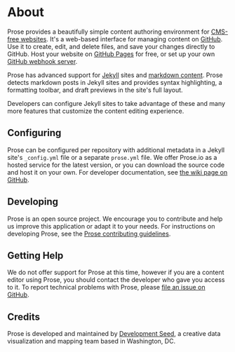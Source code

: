 # About


Prose provides a beautifully simple content authoring environment for [CMS-free websites](http://developmentseed.org/blog/2012/07/27/build-cms-free-websites/). It's a web-based interface for managing content on [GitHub](http://github.com). Use it to create, edit, and delete files, and save your changes directly to GitHub. Host your website on [GitHub Pages](http://pages.github.com) for free, or set up your own [GitHub webhook server](http://developmentseed.org/blog/2013/05/01/introducing-jekyll-hook/).

Prose has advanced support for [Jekyll](http://jekyllrb.com/) sites and [markdown content](http://daringfireball.net/projects/markdown/). Prose detects markdown posts in Jekyll sites and provides syntax highlighting, a formatting toolbar, and draft previews in the site's full layout.

Developers can configure Jekyll sites to take advantage of these and many more features that customize the content editing experience.

## Configuring

Prose can be configured per repository with additional metadata in a Jekyll site's `_config.yml` file or a separate `prose.yml` file. We offer Prose.io as a hosted service for the latest version, or you can download the source code and host it on your own. For developer documentation, see [the wiki page on GitHub](https://github.com/prose/prose/wiki).

## Developing

Prose is an open source project. We encourage you to contribute and help us improve this application or adapt it to your needs. For instructions on developing Prose, see the [Prose contributing guidelines](https://github.com/prose/prose/blob/master/CONTRIBUTING.md).

## Getting Help

We do not offer support for Prose at this time, however if you are a content editor using Prose, you should contact the developer who gave you access to it. To report technical problems with Prose, please [file an issue on GitHub](https://github.com/prose/prose/issues).

## Credits

Prose is developed and maintained by [Development Seed](http://developmentseed.org), a creative data visualization and mapping team based in Washington, DC.
